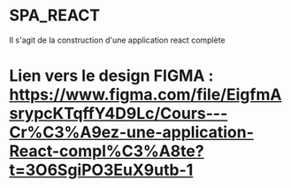 # SPA_REACT
 Il s'agit de la construction d'une application react complète

 # Lien vers le design FIGMA : https://www.figma.com/file/EigfmAsrypcKTqffY4D9Lc/Cours---Cr%C3%A9ez-une-application-React-compl%C3%A8te?t=3O6SgiPO3EuX9utb-1
